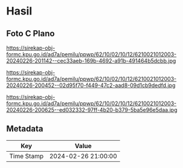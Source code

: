 # Hasil

## Foto C Plano

https://sirekap-obj-formc.kpu.go.id/ad7a/pemilu/ppwp/62/10/02/10/12/6210021012003-20240226-201142--cec33aeb-169b-4692-a91b-491464b5dcbb.jpg

https://sirekap-obj-formc.kpu.go.id/ad7a/pemilu/ppwp/62/10/02/10/12/6210021012003-20240226-200452--02d95f70-f449-47c2-aad8-09d1cb9dedfd.jpg

https://sirekap-obj-formc.kpu.go.id/ad7a/pemilu/ppwp/62/10/02/10/12/6210021012003-20240226-200625--ed032332-97ff-4b20-b379-5ba5e96e5daa.jpg


## Metadata

| Key        | Value               |
| ---------- | ------------------- |
| Time Stamp | 2024-02-26 21:00:00 |



